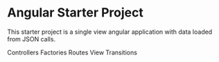 Angular Starter Project
==========

This starter project is a single view angular application with data loaded from JSON calls. 

Controllers
Factories
Routes
View Transitions 